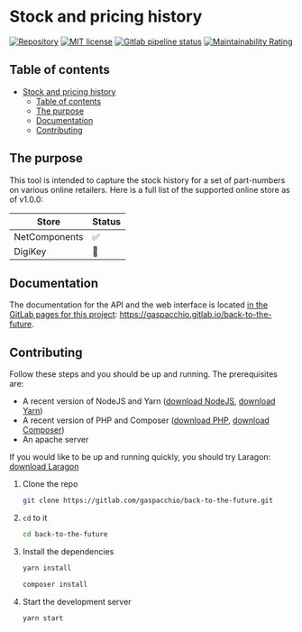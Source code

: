 # Stock and pricing history

[![Repository](https://badgen.net/badge/repository/gitlab/orange?icon=gitlab)](https://gitlab.com/gaspacchio/back-to-the-future) [![MIT license](https://badgen.net/badge/license/MIT/blue)](https://gitlab.com/gaspacchio/back-to-the-future/-/blob/master/LICENSE) [![Gitlab pipeline status](https://gitlab.com/gaspacchio/back-to-the-future/badges/master/pipeline.svg)](https://gitlab.com/gaspacchio/back-to-the-future/-/commits/master) [![Maintainability Rating](https://sonarcloud.io/api/project_badges/measure?project=gaspacchio_back-to-the-future&metric=sqale_rating)](https://sonarcloud.io/dashboard?id=gaspacchio_back-to-the-future)

## Table of contents

- [Stock and pricing history](#stock-and-pricing-history)
  - [Table of contents](#table-of-contents)
  - [The purpose](#the-purpose)
  - [Documentation](#documentation)
  - [Contributing](#contributing)

## The purpose

This tool is intended to capture the stock history for a set of part-numbers on various online retailers. Here is a full list of the supported online store as of v1.0.0:

| Store         | Status |
| ------------- | ------ |
| NetComponents | ✅     |
| DigiKey       | 🚫     |

## Documentation

The documentation for the API and the web interface is located [in the GitLab pages for this project](https://gaspacchio.gitlab.io/back-to-the-future): https://gaspacchio.gitlab.io/back-to-the-future.

## Contributing

Follow these steps and you should be up and running. The prerequisites are:

- A recent version of NodeJS and Yarn ([download NodeJS](https://nodejs.org/en/), [download Yarn](https://yarnpkg.com/getting-started/install))
- A recent version of PHP and Composer ([download PHP](https://www.php.net/downloads.php), [download Composer](https://getcomposer.org/download/))
- An apache server

If you would like to be up and running quickly, you should try Laragon: [download Laragon](https://laragon.org/download/)

1. Clone the repo
   ```bash
   git clone https://gitlab.com/gaspacchio/back-to-the-future.git
   ```
2. `cd` to it
   ```bash
   cd back-to-the-future
   ```
3. Install the dependencies
   ```bash
   yarn install
   ```
   ```bash
   composer install
   ```
4. Start the development server
   ```bash
   yarn start
   ```
